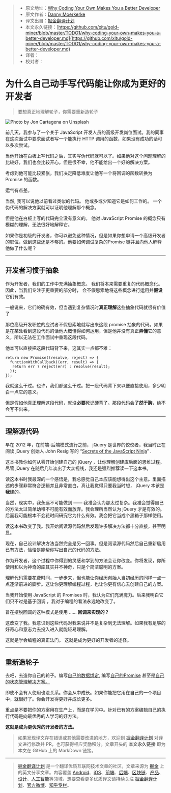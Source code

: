 > * 原文地址：[Why Coding Your Own Makes You a Better Developer](https://medium.com/better-programming/why-coding-your-own-makes-you-a-better-developer-5c53439c5e4a)
> * 原文作者：[Danny Moerkerke](https://medium.com/@dannymoerkerke)
> * 译文出自：[掘金翻译计划](https://github.com/xitu/gold-miner)
> * 本文永久链接：[https://github.com/xitu/gold-miner/blob/master/TODO1/why-coding-your-own-makes-you-a-better-developer.md](https://github.com/xitu/gold-miner/blob/master/TODO1/why-coding-your-own-makes-you-a-better-developer.md)
> * 译者：
> * 校对者：

# 为什么自己动手写代码能让你成为更好的开发者

> 要想真正地理解轮子，你需要重新造轮子

![Photo by [Jon Cartagena](https://unsplash.com/@cartega?utm_source=medium&utm_medium=referral) on [Unsplash](https://unsplash.com?utm_source=medium&utm_medium=referral)](https://cdn-images-1.medium.com/max/10368/0*nbaB-g7qNeIhN7iN)

前几天，我参与了一个关于 JavaScript 开发人员的高级开发岗位面试。我的同事在这次面试中要求面试者写一个能执行 HTTP 调用的函数，如果没有成功的话可以多次尝试。

当他开始在白板上写代码之后，其实写伪代码就可以了。如果他对这个问题理解的比较好，我们也会比较开心。但是很不幸，他不能给出一个好的解决方案。

考虑到他可能比较紧张，我们决定降低难度让他写一个将回调的函数转换为 Promise 的函数。

运气有点差。

当然,  我可以说他以前看过类似的代码。  他或多或少知道它是如何工作的。 一个伪代码的解决方案就可以证明他理解那个概念。

 但是他在白板上写的代码完全没有意义的。 他对 JavaScript Promise 的概念只有模糊的理解，无法很好地解释它。 

如果你是初级的开发者，你可以避免这种情况，但是如果你想申请一个高级开发者的职位，做到这些还是不够的。他要如何调试复杂的Promise 链并且向他人解释他做了什么呢？

---

## 开发者习惯于抽象

 作为开发者，我们的工作中充满抽象概念。 我们将本来需要重复的代码概念化。 因此，当我们专注于更重要的部分时， 会不假思索地将这些概念进行运用并**假设**它们有效。

 一般说来，它们的确有效，但当遇到复杂情况时**真正理解**这些抽象代码就很有价值了  

那位高级开发职位的应试者不假思索地就写出来这段 promise 抽象的代码。如果是在某处看到这段代码的话他大概懂得如何运用，但是他并没有真正**弄懂**它的意义，所以无法在工作面试中重现这段代码。  

他本可以直接把这段代码背下来，这其实一点都不难：

```
return new Promise((resolve, reject) => {
  functionWithCallback((err, result) => {
   return err ? reject(err) : resolve(result);
  });
});
```

我就这么干过。也许，我们都这么干过。把一段代码背下来以便直接使用，多少明白一点它的意义。

但是假如他真正理解这段代码，就没**必要**死记硬背了。那段代码会**了然于胸**，绝不会写不出来。

---

## 理解源代码

早在 2012 年，在前端-后端模式流行之前， jQuery 是世界的佼佼者，我当时正在阅读 jQuery 创始人 John Resig 写的 “[Secrets of the JavaScript Ninja](https://www.manning.com/books/secrets-of-the-javascript-ninja)” .

这本书教你如何从零开始创建自己的 jQuery ，让你理解创建库后面的思维过程。尽管 jQuery 在随后几年淡出了大众视线，我还是强烈推荐读一下这本书。

读这本书时我最深的一个感悟是，我总感觉自己本应该能想得出这个主意。里面描述的步骤非常符合逻辑并且非常直白，真让我觉得只要我当时想， jQuery 本该是**我**建的。

当然，现实中，我永远不可能做到 —— 我准会认为那太过复杂。我准会觉得自己的方法太过简单幼稚不可能有效而放弃。我会理所当然认为 jQuery 才是有效的。后面我可能根本不会花时间研究它为什么有效。我会把它当成个黑箱子那样使用。

读这本书改变了我。我开始阅读源代码然后发现许多解决方法都十分直接，甚至明显。

现在，自己设计解决方法当然完全是另一回事。但是阅读源代码然后自己重新启用已有方法，恰恰是能帮你写出自己的代码的方法。

作为开发者，这个过程中你得到的灵感和学到的方法会让你改变。你将发现，你所使用和以为神奇的库其实并不神奇，只是个简洁聪明的方案。

理解代码需要花费时间，一步步来，但也能让你经历创始人当初经历的同样一点一点逐渐前进的脚步。这让你更理解编程过程，也让你更有信心去创建自己的方案。

当我开始使用 JavaScript 的 Promises 时，我认为它们充满魔力。后来我明白它们只不过是基于回调 ，我对于编程的看法永远地改变了。

旨在摆脱回调的这种模式是使用 …… **回调来实现的 ?**  

这改变了我。我意识到这些代码对我来说并不是复杂到无法理解。如果我有足够的好奇心和意志力去投入进入就能轻易理解。

 这就是学会编程的真正法门。 这就是成为更好的开发者的途径。

---

## 重新造轮子

去吧，去造你自己的轮子。编写[自己的数据绑定](https://medium.com/swlh/https-medium-com-drmoerkerke-data-binding-for-web-components-in-just-a-few-lines-of-code-33f0a46943b3?source=friends_link&sk=09dd590e07b3300bae4b63dbb716cc39), 编写[自己的Promise](https://hackernoon.com/implementing-javascript-promise-in-70-lines-of-code-b3592565af0f) 甚至是[自己的状态管理解决方案。](https://css-tricks.com/build-a-state-management-system-with-vanilla-javascript/)

即使不会有人使用也没关系。你会从中成长。如果你能把它用在自己的一个项目中，就很好了。你会开发得更好并成长更多。

重点是不要把你的方案用在生产上，而是在学习中。针对已有的方案编辑自己的执行代码是向最优秀的人学习的好方法。

**这就是成为更优秀的开发者的方法。** 

> 如果发现译文存在错误或其他需要改进的地方，欢迎到 [掘金翻译计划](https://github.com/xitu/gold-miner) 对译文进行修改并 PR，也可获得相应奖励积分。文章开头的 **本文永久链接** 即为本文在 GitHub 上的 MarkDown 链接。

---

> [掘金翻译计划](https://github.com/xitu/gold-miner) 是一个翻译优质互联网技术文章的社区，文章来源为 [掘金](https://juejin.im) 上的英文分享文章。内容覆盖 [Android](https://github.com/xitu/gold-miner#android)、[iOS](https://github.com/xitu/gold-miner#ios)、[前端](https://github.com/xitu/gold-miner#前端)、[后端](https://github.com/xitu/gold-miner#后端)、[区块链](https://github.com/xitu/gold-miner#区块链)、[产品](https://github.com/xitu/gold-miner#产品)、[设计](https://github.com/xitu/gold-miner#设计)、[人工智能](https://github.com/xitu/gold-miner#人工智能)等领域，想要查看更多优质译文请持续关注 [掘金翻译计划](https://github.com/xitu/gold-miner)、[官方微博](http://weibo.com/juejinfanyi)、[知乎专栏](https://zhuanlan.zhihu.com/juejinfanyi)。
